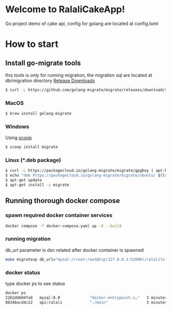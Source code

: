 # Welcome to RalaliCakeApp!
Go project demo of cake api, config for golang are located at config.toml

# How to start
## Install go-migrate tools
this tools is only for running migration, the migration sql are located at db/migration directory
[Release Downloads](https://github.com/golang-migrate/migrate/releases)

```bash
$ curl -L https://github.com/golang-migrate/migrate/releases/download/$version/migrate.$os-$arch.tar.gz | tar xvz
```
### MacOS
```bash
$ brew install golang-migrate
```
### Windows
Using [scoop](https://scoop.sh/)
```bash
$ scoop install migrate
```
### Linux (*.deb package)
```bash
$ curl -L https://packagecloud.io/golang-migrate/migrate/gpgkey | apt-key add -
$ echo "deb https://packagecloud.io/golang-migrate/migrate/ubuntu/ $(lsb_release -sc) main" > /etc/apt/sources.list.d/migrate.list
$ apt-get update
$ apt-get install -y migrate
```

## Running thorough docker compose
### spawn required docker container services
```bash
docker compose -f docker-compose.yaml up -d --build
```
### running migration
db_url parameter is dsn related after docker container is spawned
```bash
make migrateup db_url="mysql://root:root@tcp(127.0.0.1:52000)/ralali?x-tls-insecure-skip-verify=true"
```
### docker status
type docker ps to see status
```bash
docker ps
2262ddb04fa8   mysql:8.0             "docker-entrypoint.s…"   3 minutes ago   Up 3 minutes   3306/tcp, 33060/tcp, 0.0.0.0:52000->52000/tcp   ralali-mysql_db_ralali-1
0834bacd4c22   api:ralali            "./main"                 3 minutes ago   Up 1 second    0.0.0.0:8081->8081/tcp                          api-ralali
```